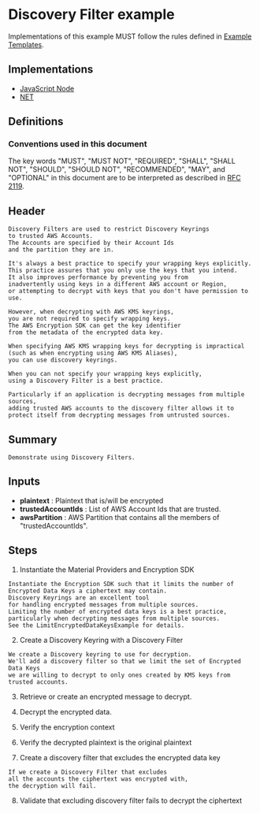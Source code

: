 [//]: # "Copyright Amazon.com Inc. or its affiliates. All Rights Reserved."
[//]: # "SPDX-License-Identifier: CC-BY-SA-4.0"

# Discovery Filter example

Implementations of this example MUST follow the rules defined in
[Example Templates](../../../examples.md#example-templates).

## Implementations

- [JavaScript Node](https://github.com/aws/aws-encryption-sdk-javascript/blob/master/modules/example-node/src/kms_filtered_discovery.ts)
- [NET](https://github.com/aws/aws-encryption-sdk-dafny/blob/mainline/aws-encryption-sdk-net/Examples/DiscoveryFilterExample.cs)

## Definitions

### Conventions used in this document

The key words
"MUST", "MUST NOT", "REQUIRED", "SHALL", "SHALL NOT",
"SHOULD", "SHOULD NOT", "RECOMMENDED", "MAY", and "OPTIONAL"
in this document are to be interpreted as described in
[RFC 2119](https://tools.ietf.org/html/rfc2119).

## Header

```
Discovery Filters are used to restrict Discovery Keyrings
to trusted AWS Accounts.
The Accounts are specified by their Account Ids
and the partition they are in.

It's always a best practice to specify your wrapping keys explicitly.
This practice assures that you only use the keys that you intend.
It also improves performance by preventing you from
inadvertently using keys in a different AWS account or Region,
or attempting to decrypt with keys that you don't have permission to use.

However, when decrypting with AWS KMS keyrings,
you are not required to specify wrapping keys.
The AWS Encryption SDK can get the key identifier
from the metadata of the encrypted data key.

When specifying AWS KMS wrapping keys for decrypting is impractical
(such as when encrypting using AWS KMS Aliases),
you can use discovery keyrings.

When you can not specify your wrapping keys explicitly,
using a Discovery Filter is a best practice.

Particularly if an application is decrypting messages from multiple sources,
adding trusted AWS accounts to the discovery filter allows it to
protect itself from decrypting messages from untrusted sources.
```

## Summary

```
Demonstrate using Discovery Filters.
```

## Inputs

- **plaintext** :
  Plaintext that is/will be encrypted
- **trustedAccountIds** :
  List of AWS Account Ids that are trusted.
- **awsPartition** :
  AWS Partition that contains all the members of "trustedAccountIds".

## Steps

1. Instantiate the Material Providers and Encryption SDK

```
Instantiate the Encryption SDK such that it limits the number of
Encrypted Data Keys a ciphertext may contain.
Discovery Keyrings are an excellent tool
for handling encrypted messages from multiple sources.
Limiting the number of encrypted data keys is a best practice,
particularly when decrypting messages from multiple sources.
See the LimitEncryptedDataKeysExample for details.
```

2. Create a Discovery Keyring with a Discovery Filter

```
We create a Discovery keyring to use for decryption.
We'll add a discovery filter so that we limit the set of Encrypted Data Keys
we are willing to decrypt to only ones created by KMS keys from
trusted accounts.
```

3. Retrieve or create an encrypted message to decrypt.

4. Decrypt the encrypted data.

5. Verify the encryption context

6. Verify the decrypted plaintext is the original plaintext

7. Create a discovery filter that excludes the encrypted data key

```
If we create a Discovery Filter that excludes
all the accounts the ciphertext was encrypted with,
the decryption will fail.
```

8. Validate that excluding discovery filter fails to decrypt the ciphertext
